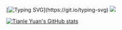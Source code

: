 [![Typing SVG](https://readme-typing-svg.herokuapp.com?font=Audiowide&size=40&pause=1000&color=1A74EF&width=900&vCenter=true&height=100&lines=Hi+there!+%F0%9F%98%8E+Welcome+to+Tianle+Yuan's+Blog!)](https://git.io/typing-svg)  
![](https://komarev.com/ghpvc/?username=yuantianle&style=plastic&color=FC011A)

[![Tianle Yuan's GitHub stats](https://github-readme-stats.vercel.app/api/?username=yuantianle&show_icons=true&theme=vision-friendly-dark&bg_color=20,2D2D2D,3B3652,5D4CAA)](http://yuantianle.com)
